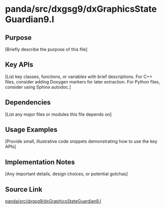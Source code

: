 # panda/src/dxgsg9/dxGraphicsStateGuardian9.I

## Purpose
[Briefly describe the purpose of this file]

## Key APIs
[List key classes, functions, or variables with brief descriptions.
For C++ files, consider adding Doxygen markers for later extraction.
For Python files, consider using Sphinx autodoc.]

## Dependencies
[List any major files or modules this file depends on]

## Usage Examples
[Provide small, illustrative code snippets demonstrating how to use the key APIs]

## Implementation Notes
[Any important details, design choices, or potential gotchas]

## Source Link
[panda/src/dxgsg9/dxGraphicsStateGuardian9.I](link_to_source_repository/panda/src/dxgsg9/dxGraphicsStateGuardian9.I)

